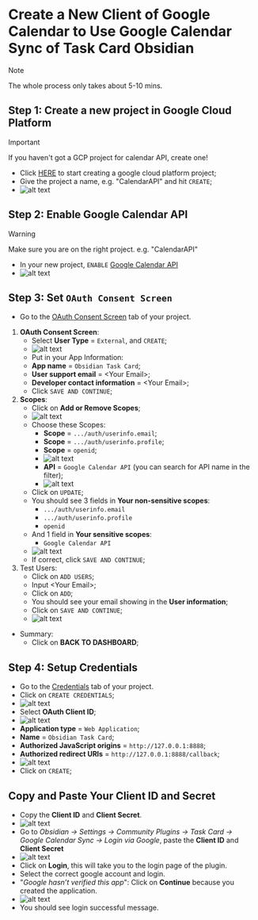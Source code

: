 

# Create a New Client of Google Calendar to Use Google Calendar Sync of Task Card Obsidian

> [!NOTE]  
> The whole process only takes about 5-10 mins.

## Step 1: Create a new project in Google Cloud Platform
> [!IMPORTANT]  
> If you haven't got a GCP project for calendar API, create one!
- Click [HERE](https://console.cloud.google.com/projectcreate) to start creating a google cloud platform project;
- Give the project a name, e.g. "CalendarAPI" and hit `CREATE`;
- ![alt text](image-1.png)

## Step 2: Enable Google Calendar API

> [!WARNING]  
> Make sure you are on the right project. e.g. "CalendarAPI"

- In your new project, `ENABLE` [Google Calendar API](https://console.cloud.google.com/marketplace/product/google/calendar-json.googleapis.com) 
- ![alt text](image-2.png)


## Step 3: Set `OAuth Consent Screen`
- Go to the [OAuth Consent Screen](https://console.cloud.google.com/apis/credentials/consent) tab of your project.
1. **OAuth Consent Screen**:
   - Select **User Type** = `External`, and `CREATE`;
   - ![alt text](image-3.png)
   - Put in your App Information:
    - **App name** = `Obsidian Task Card`;
    - **User support email** = \<Your Email\>;
    - **Developer contact information** = \<Your Email\>;
   - Click `SAVE AND CONTINUE`;
2. **Scopes**:
   - Click on **Add or Remove Scopes**;
   - ![alt text](image-4.png)
   - Choose these Scopes:
     - **Scope** = `.../auth/userinfo.email`;
     - **Scope** = `.../auth/userinfo.profile`;
     - **Scope** = `openid`;
     - ![alt text](image-7.png)
     - **API** = `Google Calendar API` (you can search for API name in the filter);
     - ![alt text](image-6.png)
   - Click on `UPDATE`;
   - You should see 3 fields in **Your non-sensitive scopes**:
     - `.../auth/userinfo.email`
     - `.../auth/userinfo.profile`
     - `openid`
   - And 1 field in **Your sensitive scopes**:
     - `Google Calendar API`
   - ![alt text](image-8.png)
   - If correct, click `SAVE AND CONTINUE`;
3. Test Users:
   - Click on `ADD USERS`;
   - Input \<Your Email\>;
   - Click on `ADD`;
   - You should see your email showing in the **User information**;
   - Click on `SAVE AND CONTINUE`;
   - ![alt text](image-9.png)
- Summary:
  - Click on **BACK TO DASHBOARD**;

## Step 4: Setup Credentials

- Go to the [Credentials](https://console.cloud.google.com/apis/credentials) tab of your project.
- Click on `CREATE CREDENTIALS`;
- ![alt text](image-10.png)
- Select **OAuth Client ID**;
- ![alt text](image-11.png)
- **Application type** = `Web Application`;
- **Name** = `Obsidian Task Card`;
- **Authorized JavaScript origins** = `http://127.0.0.1:8888`;
- **Authorized redirect URIs** = `http://127.0.0.1:8888/callback`;
- ![alt text](image-12.png)
- Click on `CREATE`;

## Copy and Paste Your Client ID and Secret

- Copy the **Client ID** and **Client Secret**.
- ![alt text](image-13.png)
- Go to *Obsidian -> Settings -> Community Plugins -> Task Card -> Google Calendar Sync -> Login via Google*, paste the **Client ID** and **Client Secret**
- ![alt text](image-14.png)
- Click on **Login**, this will take you to the login page of the plugin.
- Select the correct google account and login.
- "*Google hasn’t verified this app*": Click on **Continue** because you created the application.
- ![alt text](image-15.png) 
- You should see login successful message.